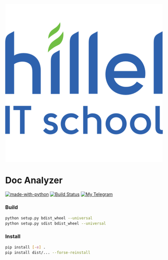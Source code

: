 <p align="center">
  <img src="https://github.com/AH0HIM/doc_analyzer_package/blob/hotfix/logo/Hillel-Logo-Organization.png"/>
</p>

# Doc Analyzer #
[![made-with-python](https://img.shields.io/badge/Made%20with-Python-1f425f.svg)](https://www.python.org/)
[![Build Status](https://github.com/cheind/py-motmetrics/actions/workflows/python-package.yml/badge.svg)](https://github.com/cheind/py-motmetrics/actions/workflows/python-package.yml)
[![My Telegram](https://img.shields.io/badge/%20%20My%20Telegram-2ba2d9.svg)](https://t.me/b3yond3r)


### Build

```bash
python setup.py bdist_wheel --universal
python setup.py sdist bdist_wheel --universal
```


### Install

```bash
pip install [-e] .
pip install dist/... --forse-reinstall
```
